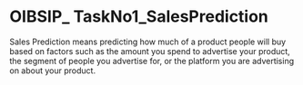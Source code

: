 # OIBSIP_ TaskNo1_SalesPrediction
Sales Prediction means predicting how much of a product people will buy based on factors such as the amount you spend to advertise your product, the segment of people you advertise for, or the platform you are advertising on about your product. 
